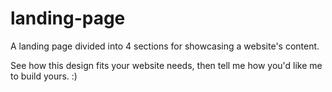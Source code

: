 # landing-page

A landing page divided into 4 sections for showcasing a website's content.

See how this design fits your website needs, then tell me how you'd like me to build yours. :)
